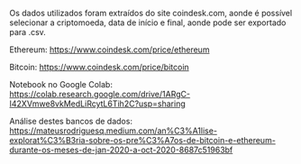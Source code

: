Os dados utilizados foram extraídos do site coindesk.com, aonde é possível selecionar a criptomoeda, data de início e final, aonde pode ser exportado para .csv.

Ethereum: https://www.coindesk.com/price/ethereum

Bitcoin: https://www.coindesk.com/price/bitcoin

Notebook no Google Colab: https://colab.research.google.com/drive/1ARgC-I42XVmwe8vkMedLiRcytL6Tih2C?usp=sharing

Análise destes bancos de dados: https://mateusrodriguesq.medium.com/an%C3%A1lise-explorat%C3%B3ria-sobre-os-pre%C3%A7os-de-bitcoin-e-ethereum-durante-os-meses-de-jan-2020-a-oct-2020-8687c51963bf
